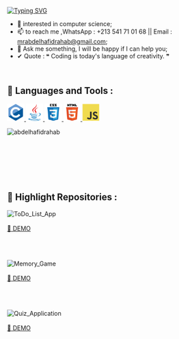 <a href="https://git.io/typing-svg"><img src="https://readme-typing-svg.herokuapp.com?font=Roboto&size=30&pause=60000&color=FFFFFF&center=true&width=900&lines=%F0%9F%91%8B+Hi%2C+I%E2%80%99m+%40AbdelhafidRahab+Web+Developer" alt="Typing SVG" /></a>

- 👀 interested in computer science;
- 📫 to reach me ,WhatsApp : +213 541 71 01 68 || Email : mrabdelhafidrahab@gmail.com;
- 💬 Ask me something, I will be happy if I can help you;
- &#10004; Quote : &#10077; Coding is today's language of creativity. &#10078;
<br>
<h2 align="left">💪 Languages and Tools :</h2>
<p align="left"> 
<a href="https://www.cprogramming.com/" target="_blank" rel="noreferrer"> <img src="https://raw.githubusercontent.com/devicons/devicon/master/icons/c/c-original.svg" alt="c" width="40" height="40"/> </a> 
<a href="https://www.java.com" target="_blank" rel="noreferrer"> <img src="https://raw.githubusercontent.com/devicons/devicon/master/icons/java/java-original.svg" alt="java" width="40" height="40"/> </a>
<a href="https://www.w3schools.com/css/" target="_blank" rel="noreferrer"> <img src="https://raw.githubusercontent.com/devicons/devicon/master/icons/css3/css3-original-wordmark.svg" alt="css3" width="40" height="40"/> </a> 
<a href="https://www.w3.org/html/" target="_blank" rel="noreferrer"> <img src="https://raw.githubusercontent.com/devicons/devicon/master/icons/html5/html5-original-wordmark.svg" alt="html5" width="40" height="40"/> </a>
<a href="https://developer.mozilla.org/en-US/docs/Web/JavaScript" target="_blank" rel="noreferrer"> <img src="https://raw.githubusercontent.com/devicons/devicon/master/icons/javascript/javascript-original.svg" alt="javascript" width="40" height="40"/> </a>
</p>

<p><img align="left" src="https://github-readme-stats.vercel.app/api/top-langs?username=abdelhafidrahab&show_icons=true&locale=en&layout=compact" alt="abdelhafidrahab" /></p>
<br><br><br><br><br><br><br>
<h2 align="left">&#128204; Highlight Repositories :</h2>

<a href="https://github.com/AbdelhafidRahab/ToDo_List_App" target="_blank">
  <img align="left" src="https://github-readme-stats.vercel.app/api/pin/?username=AbdelhafidRahab&repo=ToDo_List_App&show_icons=true&line_height=27&title_color=6aa6f8&text_color=8a919a&icon_color=6aa6f8&bg_color=22272e" alt="ToDo_List_App" />
</a>
<br><br>
<a align="center" href="https://abdelhafidrahab.github.io/ToDo_List_App/"> 🚀 DEMO  </a>

<br><br><br>
<a href="https://github.com/AbdelhafidRahab/Memory_Game">
  <img align="left" src="https://github-readme-stats.vercel.app/api/pin/?username=AbdelhafidRahab&repo=Memory_Game&show_icons=true&line_height=27&title_color=6aa6f8&text_color=8a919a&icon_color=6aa6f8&bg_color=22272e" alt="Memory_Game" />
</a>
<br><br>
<a align="center" href="https://abdelhafidrahab.github.io/Memory_Game/"> 🚀 DEMO  </a>

<br><br><br>
<a href="https://github.com/AbdelhafidRahab/Quiz_Application">
  <img align="left" src="https://github-readme-stats.vercel.app/api/pin/?username=AbdelhafidRahab&repo=Quiz_Application&show_icons=true&line_height=27&title_color=6aa6f8&text_color=8a919a&icon_color=6aa6f8&bg_color=22272e" alt="Quiz_Application" />
</a>
<br><br>
<a align="center" href="https://abdelhafidrahab.github.io/Quiz_Application/"> 🚀 DEMO  </a>

<!---

--->

